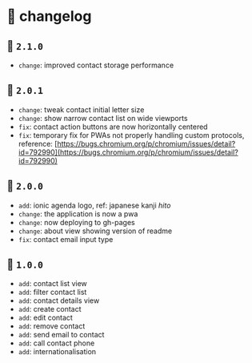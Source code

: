 # :newspaper: changelog

<!-- template
## :bookmark: `version`

- `add`: whatever
- `change`: whatever
- `fix`: whatever
- `remove`: whatever
-->

## :bookmark: `2.1.0`

- `change`: improved contact storage performance

## :bookmark: `2.0.1`

- `change`: tweak contact initial letter size
- `change`: show narrow contact list on wide viewports
- `fix`: contact action buttons are now horizontally centered
- `fix`: temporary fix for PWAs not properly handling custom protocols, reference: [https://bugs.chromium.org/p/chromium/issues/detail?id=792990](https://bugs.chromium.org/p/chromium/issues/detail?id=792990)

## :bookmark: `2.0.0`

- `add`: ionic agenda logo, ref: japanese kanji *hito*
- `change`: the application is now a pwa
- `change`: now deploying to gh-pages
- `change`: about view showing version of readme
- `fix`: contact email input type

## :bookmark: `1.0.0`

- `add`: contact list view
- `add`: filter contact list
- `add`: contact details view
- `add`: create contact
- `add`: edit contact
- `add`: remove contact
- `add`: send email to contact
- `add`: call contact phone
- `add`: internationalisation
